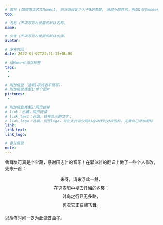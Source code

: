 ```yaml
---
# 置顶 (如需置顶这片Moment, 则将值设定为大于0的整数, 值越小越靠前，例如1会将moment放在最顶端)
top: 

# 名称（不填写则为设置的默认名称）
name:

# 头像（不填写则为设置的默认头像）
avatar:

# 发布时间
date: 2022-05-07T22:01:13+08:00

# 给Moment添加标签
tags:
 -
 -

# 附加信息（选填1项或者不填写）
# 附加信息类型1:单个图片
pictures:
 - 

# 附加信息类型2:网页链接
# link：必填，网页链接；
# link_text：必填，链接显示的文字；
# link_logo：选填，网页logo，现在支持部分网站自动找到对应图标，无需自己添加图标
link:
link_text:
link_logo:

# 备注信息
note:
---
```


<!-- 下面开始写正文 -->

鲁拜集可真是个宝藏，感谢田志仁的音乐！在郭沫若的翻译上做了一些个人修改，先来一首：

<center style='line-height:2em!important;font-family:STSong,serif!important;'>
来呀，请来浮此一觞，<br>在这春阳中褪去忏悔的冬裳；<br>时鸟之行已无多路，<br>何况它正振翮飞舞。<br></center>
<br>
以后有时间一定为此做首曲子。